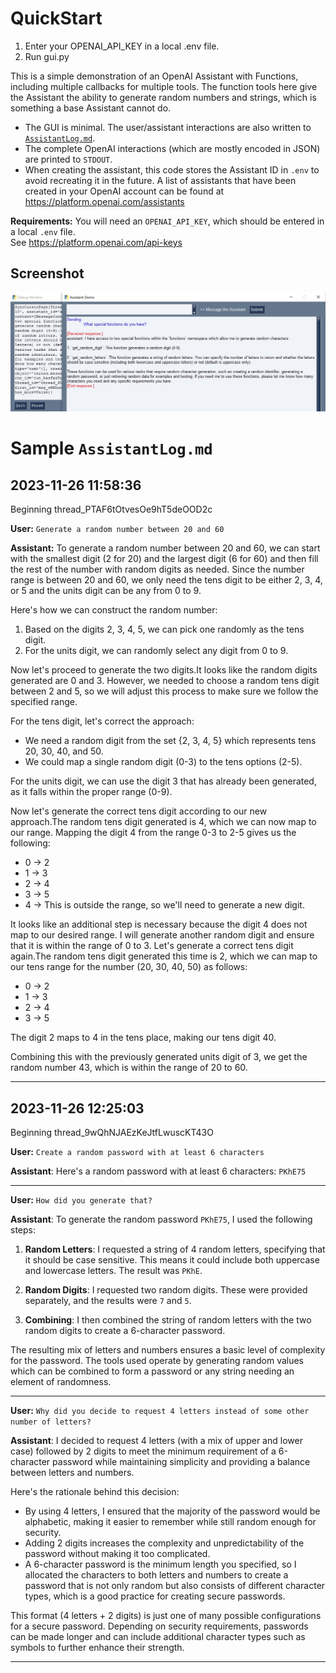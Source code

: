 # QuickStart
1. Enter your OPENAI_API_KEY in a local .env file.
2. Run gui.py

This is a simple demonstration of an OpenAI Assistant with Functions, including multiple callbacks for multiple tools.
The function tools here give the Assistant the ability to generate random numbers and strings,
    which is something a base Assistant cannot do.
* The GUI is minimal.  The user/assistant interactions are also written to [`AssistantLog.md`](#sample-assistantlogmd).
* The complete OpenAI interactions (which are mostly encoded in JSON) are printed to `STDOUT`.
* When creating the assistant, this code stores the Assistant ID in `.env` to avoid recreating it in the future.  A list of assistants that have been created in your OpenAI account can be found at
    https://platform.openai.com/assistants

**Requirements:** You will need an `OPENAI_API_KEY`, which should be entered in a local `.env` file.  
    See https://platform.openai.com/api-keys

## Screenshot
![Screenshot](Screenshot.jpg)

# Sample `AssistantLog.md`
## 2023-11-26 11:58:36
Beginning thread_PTAF6tOtvesOe9hT5deOOD2c

**User:** `Generate a random number between 20 and 60`

**Assistant:** 
To generate a random number between 20 and 60, we can start with the smallest digit (2 for 20) and the largest digit (6 for 60) and then fill the rest of the number with random digits as needed. Since the number range is between 20 and 60, we only need the tens digit to be either 2, 3, 4, or 5 and the units digit can be any from 0 to 9. 

Here's how we can construct the random number:
1. Based on the digits 2, 3, 4, 5, we can pick one randomly as the tens digit.
2. For the units digit, we can randomly select any digit from 0 to 9.

Now let's proceed to generate the two digits.It looks like the random digits generated are 0 and 3. However, we needed to choose a random tens digit between 2 and 5, so we will adjust this process to make sure we follow the specified range.

For the tens digit, let's correct the approach:
- We need a random digit from the set {2, 3, 4, 5} which represents tens 20, 30, 40, and 50.
- We could map a single random digit (0-3) to the tens options (2-5).

For the units digit, we can use the digit 3 that has already been generated, as it falls within the proper range (0-9).

Now let's generate the correct tens digit according to our new approach.The random tens digit generated is 4, which we can now map to our range. Mapping the digit 4 from the range 0-3 to 2-5 gives us the following:

- 0 -> 2
- 1 -> 3
- 2 -> 4
- 3 -> 5
- 4 -> This is outside the range, so we'll need to generate a new digit.

It looks like an additional step is necessary because the digit 4 does not map to our desired range. I will generate another random digit and ensure that it is within the range of 0 to 3. Let's generate a correct tens digit again.The random tens digit generated this time is 2, which we can map to our tens range for the number (20, 30, 40, 50) as follows:

- 0 -> 2
- 1 -> 3
- 2 -> 4
- 3 -> 5

The digit 2 maps to 4 in the tens place, making our tens digit 40. 

Combining this with the previously generated units digit of 3, we get the random number 43, which is within the range of 20 to 60.

---
## 2023-11-26 12:25:03
Beginning thread_9wQhNJAEzKeJtfLwuscKT43O

**User:** `Create a random password with at least 6 characters`

**Assistant**:
Here's a random password with at least 6 characters: `PKhE75`

---
**User:** `How did you generate that?`

**Assistant**:
To generate the random password `PKhE75`, I used the following steps:

1. **Random Letters**: I requested a string of 4 random letters, specifying that it should be case sensitive. This means it could include both uppercase and lowercase letters. The result was `PKhE`.

2. **Random Digits**: I requested two random digits. These were provided separately, and the results were `7` and `5`.

3. **Combining**: I then combined the string of random letters with the two random digits to create a 6-character password. 

The resulting mix of letters and numbers ensures a basic level of complexity for the password. The tools used operate by generating random values which can be combined to form a password or any string needing an element of randomness.

---
**User:** `Why did you decide to request 4 letters instead of some other number of letters?`

**Assistant**:
I decided to request 4 letters (with a mix of upper and lower case) followed by 2 digits to meet the minimum requirement of a 6-character password while maintaining simplicity and providing a balance between letters and numbers. 

Here's the rationale behind this decision:

- By using 4 letters, I ensured that the majority of the password would be alphabetic, making it easier to remember while still random enough for security.
- Adding 2 digits increases the complexity and unpredictability of the password without making it too complicated.
- A 6-character password is the minimum length you specified, so I allocated the characters to both letters and numbers to create a password that is not only random but also consists of different character types, which is a good practice for creating secure passwords.

This format (4 letters + 2 digits) is just one of many possible configurations for a secure password. Depending on security requirements, passwords can be made longer and can include additional character types such as symbols to further enhance their strength.

---
